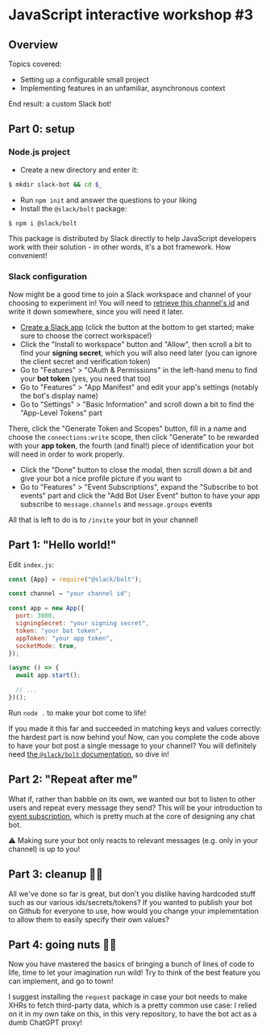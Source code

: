 # JavaScript interactive workshop #3

## Overview

Topics covered:

- Setting up a configurable small project
- Implementing features in an unfamiliar, asynchronous context

End result: a custom Slack bot!

## Part 0: setup

### Node.js project

- Create a new directory and enter it:

```sh
$ mkdir slack-bot && cd $_
```

- Run `npm init` and answer the questions to your liking
- Install the `@slack/bolt` package:

```sh
$ npm i @slack/bolt
```

This package is distributed by Slack directly to help JavaScript developers work with their solution - in other words, it's a bot framework. How convenient!

### Slack configuration

Now might be a good time to join a Slack workspace and channel of your choosing to experiment in! You will need to [retrieve this channel's id](https://help.socialintents.com/article/148-how-to-find-your-slack-team-id-and-slack-channel-id) and write it down somewhere, since you will need it later.

- [Create a Slack app](https://api.slack.com/tutorials/tracks/getting-a-token) (click the button at the bottom to get started; make sure to choose the correct workspace!)
- Click the "Install to workspace" button and "Allow", then scroll a bit to find your **signing secret**, which you will also need later (you can ignore the client secret and verification token)
- Go to "Features" > "OAuth & Permissions" in the left-hand menu to find your **bot token** (yes, you need that too)
- Go to "Features" > "App Manifest" and edit your app's settings (notably the bot's display name)
- Go to "Settings" > "Basic Information" and scroll down a bit to find the "App-Level Tokens" part

There, click the "Generate Token and Scopes" button, fill in a name and choose the `connections:write` scope, then click "Generate" to be rewarded with your **app token**, the fourth (and final!) piece of identification your bot will need in order to work properly.

- Click the "Done" button to close the modal, then scroll down a bit and give your bot a nice profile picture if you want to
- Go to "Features" > "Event Subscriptions", expand the "Subscribe to bot events" part and click the "Add Bot User Event" button to have your app subscribe to `message.channels` and `message.groups` events

All that is left to do is to `/invite` your bot in your channel!

## Part 1: "Hello world!"

Edit `index.js`:

```js
const {App} = require("@slack/bolt");

const channel = "your channel id";

const app = new App({
  port: 3000,
  signingSecret: "your signing secret",
  token: "your bot token",
  appToken: "your app token",
  socketMode: true,
});

(async () => {
  await app.start();

  // ...
})();
```

Run `node .` to make your bot come to life!

If you made it this far and succeeded in matching keys and values correctly: the hardest part is now behind you! Now, can you complete the code above to have your bot post a single message to your channel? You will definitely need [the `@slack/bolt` documentation](https://slack.dev/bolt-js/tutorial/getting-started), so dive in!

## Part 2: "Repeat after me"

What if, rather than babble on its own, we wanted our bot to listen to other users and repeat every message they send? This will be your introduction to [event subscription](https://slack.dev/bolt-js/concepts#message-listening), which is pretty much at the core of designing any chat bot.

⚠️ Making sure your bot only reacts to relevant messages (e.g. only in your channel) is up to you!

## Part 3: cleanup 🧹🛀

All we've done so far is great, but don't you dislike having hardcoded stuff such as our various ids/secrets/tokens? If you wanted to publish your bot on Github for everyone to use, how would you change your implementation to allow them to easily specify their own values?

## Part 4: going nuts 🌰🔩

Now you have mastered the basics of bringing a bunch of lines of code to life, time to let your imagination run wild! Try to think of the best feature you can implement, and go to town!

I suggest installing the `request` package in case your bot needs to make XHRs to fetch third-party data, which is a pretty common use case: I relied on it in my own take on this, in this very repository, to have the bot act as a dumb ChatGPT proxy!
